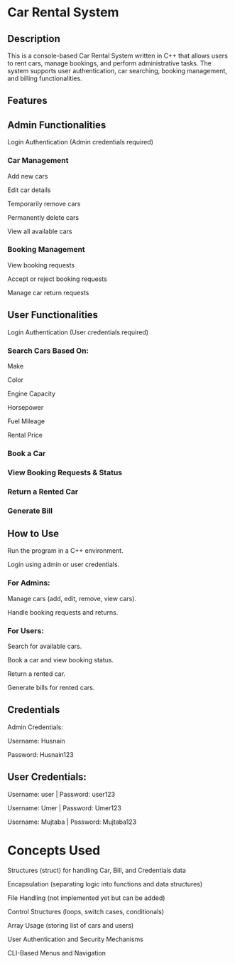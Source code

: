 # Car Rental System

## Description

This is a console-based Car Rental System written in C++ that allows users to rent cars, manage bookings, and perform administrative tasks. The system supports user authentication, car searching, booking management, and billing functionalities.

## Features

## Admin Functionalities

Login Authentication (Admin credentials required)

### Car Management

Add new cars

Edit car details

Temporarily remove cars

Permanently delete cars

View all available cars

### Booking Management

View booking requests

Accept or reject booking requests

Manage car return requests

## User Functionalities

Login Authentication (User credentials required)

### Search Cars Based On:

Make

Color

Engine Capacity

Horsepower

Fuel Mileage

Rental Price

### Book a Car

### View Booking Requests & Status

### Return a Rented Car

### Generate Bill

## How to Use

Run the program in a C++ environment.

Login using admin or user credentials.

### For Admins:

Manage cars (add, edit, remove, view cars).

Handle booking requests and returns.

### For Users:

Search for available cars.

Book a car and view booking status.

Return a rented car.

Generate bills for rented cars.

## Credentials

Admin Credentials:

Username: Husnain

Password: Husnain123

## User Credentials:

Username: user | Password: user123

Username: Umer | Password: Umer123

Username: Mujtaba | Password: Mujtaba123

# Concepts Used

Structures (struct) for handling Car, Bill, and Credentials data

Encapsulation (separating logic into functions and data structures)

File Handling (not implemented yet but can be added)

Control Structures (loops, switch cases, conditionals)

Array Usage (storing list of cars and users)

User Authentication and Security Mechanisms

CLI-Based Menus and Navigation
